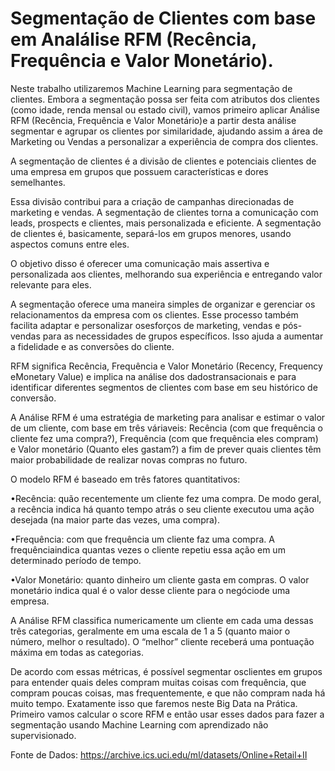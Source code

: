 # Segmentação de Clientes com base em Analálise RFM (Recência, Frequência e Valor Monetário).

Neste trabalho utilizaremos Machine   Learning   para segmentação  de  clientes.  Embora  a segmentação  possa  ser  feita  com  atributos  dos  clientes (como  idade,  renda  mensal  ou  estado  civil),  vamos  primeiro  aplicar  Análise  RFM (Recência, Frequência  e  Valor  Monetário)e  a  partir  desta  análise  segmentar  e  agrupar  os  clientes  por similaridade,  ajudando  assim  a  área  de  Marketing  ou  Vendas a  personalizar  a  experiência  de compra dos clientes.

A segmentação de clientes é a divisão de clientes e potenciais clientes de uma empresa em grupos que possuem características e dores semelhantes.

Essa divisão contribui para a criação de campanhas direcionadas de marketing e vendas. A segmentação de clientes torna a comunicação com leads, prospects e clientes, mais personalizada  e  eficiente.
A  segmentação  de  clientes  é,  basicamente,  separá-los  em  grupos menores, usando aspectos comuns entre eles. 

O objetivo disso é oferecer uma comunicação mais assertiva e personalizada aos clientes, melhorando sua experiência e entregando valor relevante para eles.

A  segmentação  oferece  uma  maneira  simples  de  organizar  e  gerenciar  os relacionamentos da empresa com os clientes. Esse processo também facilita adaptar e personalizar osesforços de marketing, vendas e pós-vendas para as necessidades de grupos específicos. Isso ajuda a aumentar a fidelidade e as conversões do cliente.

RFM significa Recência, Frequência e Valor Monetário (Recency, Frequency eMonetary Value) e implica na análise dos dadostransacionais e para identificar diferentes segmentos de clientes com base em seu histórico de conversão.

A Análise RFM é uma estratégia de marketing para analisar e estimar o valor de um cliente, com base em três váriaveis: Recência (com que frequência o cliente fez uma compra?), Frequência (com que frequência eles compram) e Valor monetário (Quanto eles gastam?) a fim de prever quais clientes têm maior probabilidade de realizar novas compras no futuro.

O modelo RFM é baseado em três fatores quantitativos:

•Recência: quão recentemente um cliente fez uma compra. De modo geral, a recência indica há quanto tempo atrás o seu cliente executou uma ação desejada (na maior parte das vezes, uma compra).

•Frequência:  com  que  frequência  um  cliente  faz  uma  compra. A  frequênciaindica quantas vezes o cliente repetiu essa ação em um determinado período de tempo.

•Valor Monetário: quanto dinheiro um cliente gasta em compras. O valor monetário indica qual é o valor desse cliente para o negóciode uma empresa.

A Análise RFM classifica numericamente um cliente em cada uma dessas três categorias, geralmente em uma escala de 1 a 5 (quanto maior o número, melhor o resultado). O “melhor” cliente receberá uma pontuação máxima em todas as categorias.

De acordo com essas métricas, é possível segmentar osclientes em grupos para entender quais  deles  compram  muitas  coisas  com  frequência,  que  compram  poucas  coisas,  mas frequentemente, e que não compram nada há muito tempo. Exatamente isso que faremos neste Big Data na Prática. Primeiro vamos calcular o score RFM e então usar esses dados para fazer a segmentação usando Machine Learning com aprendizado não supervisionado.

Fonte de Dados: https://archive.ics.uci.edu/ml/datasets/Online+Retail+II
